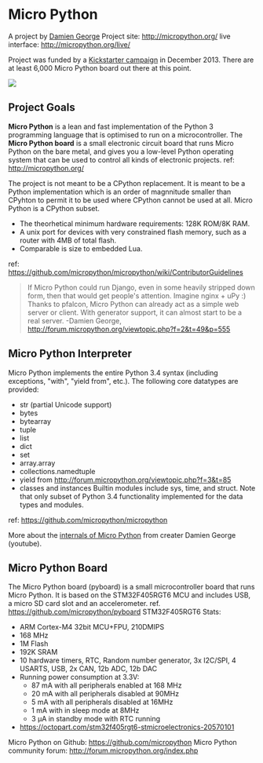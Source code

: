 # Micro Python
A project by [Damien George](http://dpgeorge.net/)
Project site: http://micropython.org/
live interface: http://micropython.org/live/

Project was funded by a [Kickstarter campaign](https://www.kickstarter.com/projects/214379695/micro-python-python-for-microcontrollers) in December 2013. There are at least 6,000 Micro Python board out there at this point.

<img src="http://micropython.org/static/store/img/pybv10b-persp.jpg" />

## Project Goals
**Micro Python** is a lean and fast implementation of the Python 3 programming language that is optimised to run on a microcontroller. The **Micro Python board** is a small electronic circuit board that runs Micro Python on the bare metal, and gives you a low-level Python operating system that can be used to control all kinds of electronic projects.
ref: http://micropython.org/

The project is not meant to be a CPython replacement. It is meant to be a Python implementation which is an order of magnnitude smaller than CPyhton to permit it to be used where CPython cannot be used at all. Micro Python is a CPython subset.
* The theorhetical minimum hardware requirements: 128K ROM/8K RAM.
* A unix port for devices with very constrained flash memory, such as a router with 4MB of total flash.
* Comparable is size to embedded Lua.

ref: https://github.com/micropython/micropython/wiki/ContributorGuidelines

>If Micro Python could run Django, even in some heavily stripped down form, then that would get people's attention. Imagine nginx + uPy :) Thanks to pfalcon, Micro Python can already act as a simple web server or client. With generator support, it can almost start to be a real server.
-Damien George, http://forum.micropython.org/viewtopic.php?f=2&t=49&p=555


## Micro Python Interpreter
Micro Python implements the entire Python 3.4 syntax (including exceptions, "with", "yield from", etc.). The following core datatypes are provided:
* str (partial Unicode support)
* bytes
* bytearray
* tuple
* list
* dict
* set
* array.array
* collections.namedtuple
* yield from http://forum.micropython.org/viewtopic.php?f=3&t=85
* classes and instances
Builtin modules include sys, time, and struct. Note that only subset of Python 3.4 functionality implemented for the data types and modules.

ref: https://github.com/micropython/micropython

More about the [internals of Micro Python](https://www.youtube.com/watch?v=cItKVmoeJsw) from creater Damien George (youtube).

## Micro Python Board
The Micro Python board (pyboard) is a small microcontroller board that runs Micro Python. It is based on the STM32F405RGT6 MCU and includes USB, a micro SD card slot and an accelerometer.
ref. https://github.com/micropython/pyboard
STM32F405RGT6 Stats:
* ARM Cortex-M4 32bit MCU+FPU, 210DMIPS
* 168 MHz
* 1M Flash
* 192K SRAM
* 10 hardware timers, RTC, Random number generator, 3x I2C/SPI, 4 USARTS, USB, 2x CAN, 12b ADC, 12b DAC
* Running power consumption at 3.3V:
  * 87 mA with all peripherals enabled at 168 MHz
  * 20 mA with all peripherals disabled at 90MHz
  * 5 mA with all peripherals disabled at 16MHz
  * 1 mA with in sleep mode at 8MHz
  * 3 µA in standby mode with RTC running
* https://octopart.com/stm32f405rgt6-stmicroelectronics-20570101

Micro Python on Github: https://github.com/micropython
Micro Python community forum: http://forum.micropython.org/index.php

 
